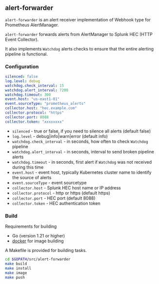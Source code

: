 ## alert-forwarder

`alert-forwarder` is an alert receiver implementation of Webhook type for Prometheus AlertManager.

`alert-forwarder` forwards alerts from AlertManager to Splunk HEC (HTTP Event Collector).

It also implements `Watchdog` alerts checks to ensure that the entire alerting pipeline is functional.

### Configuration

```yaml
silenced: false
log.level: debug
watchdog.check_interval: 15
watchdog.alert_interval: 7200
watchdog.timeout: 300
event.host: "us-east1-01"
event.sourceType: "prometheus_alerts"
collector.host: "hec.example.com"
collector.protocol: "https"
collector.port: 8088
collector.token: "xxxxxxxx"
```

 - `silenced` - true or false, if you need to silence all alerts (default false)
 - `log.level` - debug|info|warn|error (default info)
 - `watchdog.check_interval` - in seconds, how often to check `Watchdog` pipeline
 - `watchdog.alert_interval` - in seconds, interval to send broken pipeline alerts
 - `watchdog.timeout` - in seconds, first alert if `Watchdog` was not received during this time
 - `event.host` - event host, typically Kubernetes cluster name to identify the source of alerts
 - `event.sourceType` - event sourcetype
 - `collector.host` - Splunk HEC host name or IP address
 - `collector.protocol` - http or https (default https)
 - `collector.port` - HEC port (default 8088)
 - `collector.token` - HEC authentication token

### Build

Requirements for building

- Go (version 1.21 or higher)
- [docker](https://www.docker.com/) for image building

A Makefile is provided for building tasks.

```bash
cd $GOPATH/src/alert-forwarder
make build
make install
make image
make push
